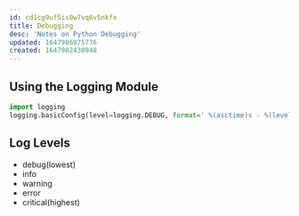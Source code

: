 ```yaml
---
id: cd1cg9uf5is0w7vq6v5nkfx
title: Debugging
desc: 'Notes on Python Debugging'
updated: 1647986075776
created: 1647902430948
---
```

## Using the Logging Module

```python
import logging
logging.basicConfig(level=logging.DEBUG, format=' %(asctime)s - %(levelname)s- %(message)s')
```

## Log Levels

- debug(lowest)
- info
- warning
- error
- critical(highest)
